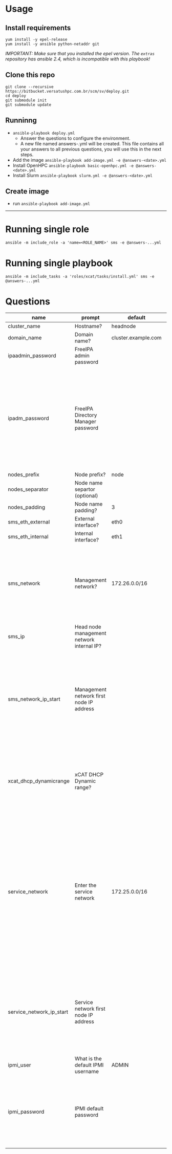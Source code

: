 # Usage

## Install requirements

```
yum install -y epel-release
yum install -y ansible python-netaddr git
```

_IMPORTANT: Make sure that you installed the epel version. The `extras` repository
has ansible 2.4, which is incompatible with this playbook!_


## Clone this repo


```
git clone --recursive https://bitbucket.versatushpc.com.br/scm/sv/deploy.git
cd deploy
git submodule init
git submodule update
```

## Runninng

* `ansible-playbook deploy.yml`
  * Answer the questions to configure the environment.
  * A new file named answers-<DATE>.yml will be created. This
    file contains all your answers to all previous questions, you
    will use this in the next steps.
* Add the image `ansible-playbook add-image.yml -e @answers-<date>.yml`
* Install OpenHPC `ansible-playbook basic-openhpc.yml -e @answers-<date>.yml`
* Install Slurm `ansible-playbook slurm.yml -e @answers-<date>.yml`


## Create image

* run `ansible-playbook add-image.yml`

---

# Running single role

`ansible -m include_role -a 'name=<ROLE_NAME>' sms -e @answers-...yml`

# Running single playbook

`ansible -m include_tasks -a 'roles/xcat/tasks/install.yml' sms -e @answers-...yml`

# Questions
|name|prompt|default|choices|help|
|---|---|---|---|---|
|cluster_name|Hostname?|headnode||
|domain_name|Domain name?|cluster.example.com||
|ipaadmin_password|FreeIPA admin password|||
|ipadm_password|FreeIPA Directory Manager password|||FreeIPA Directory Manager password<br/><br/>It uses the same password as admin password entered before. This is used<br/>for authenticating to LDAP.<br/>
|nodes_prefix|Node prefix?|node||
|nodes_separator|Node name separtor (optional)|||
|nodes_padding|Node name padding?|3||
|sms_eth_external|External interface?|eth0||
|sms_eth_internal|Internal interface?|eth1||
|sms_network|Management network?|172.26.0.0/16||Management network is the primary network. Is the one by<br/>which nodes boot and where services like DHCP, DNS, TFTP<br/>talk.<br/>
|sms_ip|Head node management network internal IP?|||
|sms_network_ip_start|Management network first node IP address|||This is the Management Network first node IP address. Remaning nodes<br/>will be addressed by subsequent address.<br/><br/>Expects an IP in the form 10.1.0.1<br/>
|xcat_dhcp_dynamicrange|xCAT DHCP Dynamic range?|||Dynamic range used for xCAT during node discovery.<br/><br/>Expects a IP range like 1.1.1.1-1.1.1.10<br/>
|service_network|Enter the service network|172.25.0.0/16||This is Service Network. Is the network used for BMC services and alike. It<br/>expects to receive a CIDR notation address like 10.1.0.0/16. The network address<br/>for the nodes are inferred from this network, starting from 10.1.0.2 up to<br/>as many as nodes are defined on cluster.csv<br/>
|service_network_ip_start|Service network first node IP address|||This is BMC address of the first node. The reimaing nodes<br/>will be named with subsequent IP address.<br/><br/>Expects an IP address like 10.2.0.1<br/>
|ipmi_user|What is the default IPMI username|ADMIN||
|ipmi_password|IPMI default password|||This can be overriden by node basis. The password<br/>is setup for IPMI connection together with IPMI username<br/>asked before<br/>
